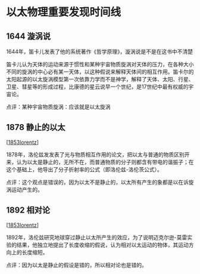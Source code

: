 # 以太物理重要发现时间线

## 1644 漩涡说

1644年，笛卡儿发表了他的系统著作《哲学原理》，漩涡说是不是在这书中不清楚

笛卡儿认为天体的运动来源于惯性和某种宇宙物质旋涡对天体的压力，在各种大小不同的旋涡的中心必有某一天体，以这种假说来解释天体间的相互作用。笛卡尔的太阳起源的以太旋涡模型第一次依靠力学而不是神学，解释了天体、太阳、行星、卫星、彗星等的形成过程，比康德的星云说早一个世纪，是17世纪中最有权威的宇宙论。

点评：某种宇宙物质旋涡：应该就是以太旋涡

## 1878 静止的以太

[[1853lorentz]]

1878年，洛伦兹发发表了光与物质相互作用的论文，把以太与普通的物质区别开来，认为以太是静止的，无所不在，而普通物质的分子则都含有带电的谐振子；在这个基础上，他导出了分子折射率的公式（即洛伦兹-洛伦茨公式）。

点评：这个观点是错误的，因为以太不是静止的，以太所有产生的象都是以在诉旋涡运动产生的。

## 1892 相对论

[[1853lorentz]]

1892年，洛伦兹研究地球穿过静止以太所产生的效应，为了说明迈克尔逊-莫雷实验的结果，他独立地提出了长度收缩的假说，认为相对以太运动的物体，其运动方向上的长度缩短。

点评：因为以太是静止的假设是错的，所以相对论也是错的。

[//begin]: # "Autogenerated link references for markdown compatibility"
[1853lorentz]: ../1who/1853lorentz.md "1853-1928 洛伦兹 Lorentz"
[//end]: # "Autogenerated link references"